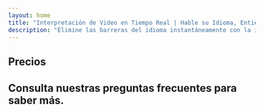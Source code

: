 ```yaml
---
layout: home
title: "Interpretación de Video en Tiempo Real | Hable su Idioma, Entienda Todo"
description: "Elimine las barreras del idioma instantáneamente con la interpretación de video en tiempo real de i14n. Participe en reuniones en su idioma nativo mientras todos entienden perfectamente. ¿Por qué aprender un nuevo idioma cuando la tecnología puede cerrar la brecha?"
---
```


<!-- text="Concéntrese en el crecimiento — deje que iMind se encargue de los idiomas." -->
<!-- text="Las aulas tardan años; iMind ofrece comprensión en tiempo real hoy, en todos los idiomas." -->
<!-- text="Entienda instantáneamente — sin aprender idiomas extranjeros" -->
<!-- title="Reuniones de Video con **Interpretación** en Vivo" -->

<HeroSection
title="Reuniones de Video **Multilingües** con Interpretación de **Voz**"
text="Para empresas donde las **barreras del idioma** significan pérdida de negocios, retrasos y errores costosos.">

<!-- <AuthButton text="Solicitar una Demo" buttonClass="brand"/> -->
<ContactFormModalNav buttonText="Solicitar una Demo"/>
<NavButton to="#pricing" buttonClass="alt" buttonLabel="Precios" />
</HeroSection>

<span id="1"></span>
<FeatureBlock :card="{
  title: 'Hable Instantáneamente en Más de 100 Idiomas',
  details: 'iMind permite que cada participante hable en su idioma nativo — de forma natural, en [tiempo real](/guide/how-it-works), y sin subtítulos ni retrasos.',
    items: [
      '✧ Hable libremente — sea entendido al instante.',
      '✧ Interpretación impulsada por IA que capta el tono, la intención y la terminología específica de la industria.',
      '⚡︎ Interpretación **voz a voz** bidireccional y continua sin configuración manual.',
    ],
  link: './guide/what-is-imind',
  src: {
    light: '/1.png',
    dark: '/1.png',
  },
  inversion: false
}" />

<span id="2"></span>
<FeatureBlock :card="{
    title: 'Diseñado para Reuniones Serias — No Solo para Charlar',
    details: 'iMind es una plataforma de videoconferencia de nivel profesional, no un complemento o plugin ligero.',
    items: [
      '✧ Resolución 1080p, supresión inteligente de ruido y captación de voz focalizada.',
      '✧ Programación, moderación, demostraciones, grabación e integración completa con calendario — todo incluido, listo para usar. Las reuniones pueden durar hasta 24 horas.',
      '⚡︎ Transcripciones en vivo, chat entre participantes y un asistente de IA que mantiene las reuniones productivas.'
    ],
    link: '/guide/how-it-works',
    src: {
      light: '/3l.png',
      dark: '/3d.png',
    },
    inversion: true
  }" />

<span id="3"></span>
<FeatureBlock :card="{
  title: 'La **Mente Dentro** de Sus Reuniones',
  details: 'iMind convierte cada llamada multilingüe en conocimiento claro y consultable.',
  items: [
    '⚡︎ Busque instantáneamente cualquier contenido en reuniones pasadas y actuales. Haga preguntas naturalmente, obtenga respuestas precisas sin revisar grabaciones.',
    '✧ Nunca pierda elementos de acción de ninguna reunión. Nuestra IA extrae automáticamente tareas, responsables y fechas límite de las conversaciones.',
    '✧ Los resúmenes de reuniones por IA entregan puntos clave instantáneamente en cualquier idioma, manteniendo a todos alineados sin tomar notas manualmente.',
  ],
  link: '/guide/how-it-works#🧩-deep-memory-deep-understanding',
  src: {
    light: '/2l.png',
    dark: '/2d.png',
  },
  inversion: false
}" />

<span id="4"></span>
<FeatureBlock
  :card="{
    title: 'Seguro y Confidencial por Diseño',
    details:
      'iMind está construido para conversaciones donde la confianza importa. Si bien confiamos en infraestructura de terceros de primera clase, [la confidencialidad siempre está en sus manos](/guide/privacy-architecture).',
    items: [
      '⚡︎ Privacidad basada en regiones — elija dónde se procesan sus datos. Dirigimos toda la interpretación, almacenamiento y análisis a través de infraestructura alineada con su zona de cumplimiento (por ejemplo, UE, EE. UU., Asia).',
      '✧ Privado por defecto — iMind **nunca** almacena ni utiliza su contenido para entrenamiento, perfilado o acceso de terceros.',
      '✧ Cumplimiento por arquitectura — Preparado para GDPR, CCPA y UAE PDPL, con soporte completo para derechos de exportación y eliminación.'
    ],
    link: '/guide/privacy-architecture',
    src: {
      light: '/4.png',
      dark: '/4.png',
    },
    inversion: true
  }"
/>

## Precios

<PricingPlans :plans="[
  {
    title: '**Básico** &nbsp 1 usuario',
    price: '**Gratis**',
    details: '25 reuniones gratuitas',
    items: [
      'Reuniones de video de 100 participantes + 30 GB de almacenamiento compartido por usuario [💬](#2)',
      'Interpretación de voz a voz [💬](#1)',
      'Asistente de IA [💬](#3)',
    ],
    linkText: 'Registrarse gratis',
    linkHref: '/guide/use-cases#negotiations',
  },
  {
    title: '**Pro** &nbsp 1-99 usuarios',
    price: '**$13.33** /mes/usuario, facturado anualmente',
    details: 'o $15.99 facturado mensualmente',
    items: [
      'Reuniones de video de 150 participantes + 2 TB de almacenamiento compartido por usuario [💬](#2)',
      'Interpretación de voz a voz [💬](#1)',
      'Asistente de IA [💬](#3)',
    ],
    linkText: 'Comprar ahora',
    linkHref: '/guide/use-cases#operations',
  },
  {
    title: '**Business** &nbsp 1-250 usuarios',
    price: '**$18.33** /mes/usuario, facturado anualmente',
    details: 'o $21.99 facturado mensualmente',
    items: [
      'Reuniones de video de 500 participantes + 5 TB de almacenamiento compartido por usuario [💬](#2)',
      'Interpretación de voz a voz [💬](#1)',
      'Asistente de IA [💬](#3)',
      'Privacidad basada en región [💬](#4)',
    ],
    linkText: 'Comprar ahora',
    linkHref: '/guide/use-cases#operations',
  }
]" />

## Consulta nuestras preguntas frecuentes para saber más.

<AccordionGroup :items="[
  {
    q: '¿Pueden unirse participantes externos a una llamada?',
    a: '**Absolutamente**. Para la versión gratuita de iMind, los participantes pueden iniciar sesión con una cuenta de Google o ser aprobados por el organizador de la reunión para unirse.<br><br>Para los clientes de Google Workspace, una vez que hayas creado una reunión, puedes invitar a cualquier persona a unirse incluso si no tiene una cuenta de Google. Simplemente comparte el enlace o el ID de la reunión con todos los participantes. [💬](#2)'
  },
  {
    q: '¿Cuánto cuesta iMind?',
    a: 'Cualquier persona con una cuenta de Google puede crear una videollamada, invitar hasta 100 participantes y reunirse hasta 60 minutos por reunión sin costo. Para llamadas móviles y reuniones 1:1, no hay límite de tiempo.<br><br>Para reuniones más largas, con más participantes o funciones adicionales como números de marcación internacional, grabación de reuniones, transmisión en vivo y controles administrativos, consulta los planes y precios para organizaciones o Google Workspace Individual.'
  },
  {
    q: '¿Cómo accedo a las funciones premium?',
    a: 'Las funciones premium están disponibles en nuestros planes de Google Workspace y en Google One Premium.'
  },
  {
    q: '¿Es seguro el contenido de la reunión?',
    a: 'Sí. Todas las transmisiones de video y audio en Meet están cifradas. Los usuarios pueden unirse de forma segura incluso cuando están fuera de la oficina.'
  },
  {
    q: '¿Se requiere un servicio de terceros para el acceso telefónico?',
    a: 'No. Con la edición Enterprise de Google Workspace, tienes la capacidad de incluir un número de teléfono y PIN en cada una de tus reuniones sin necesidad de configuración adicional. Consulta la documentación de marcación para más detalles.'
  }
]" />